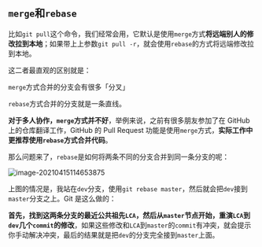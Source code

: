 ## `merge`和`rebase`

比如`git pull`这个命令，我们经常会用，它默认是使用`merge`方式**将远端别人的修改拉到本地**；如果带上上参数`git pull -r`，就会使用`rebase`的方式将远端修改拉到本地。

这二者最直观的区别就是：

`merge`方式合并的分支会有很多「分叉」

`rebase`方式合并的分支就是一条直线。

**对于多人协作，`merge`方式并不好**，举例来说，之前有很多朋友参加了在 GitHub 上的仓库翻译工作，GitHub 的 Pull Request 功能是使用`merge`方式，**实际工作中更推荐使用`rebase`方式合并代码**。

那么问题来了，`rebase`是如何将两条不同的分支合并到同一条分支的呢：

![image-20210415114653875](https://cdn.jsdelivr.net/gh/zangguojun/PicGo/20210415114654.png)

上图的情况是，我站在`dev`分支，使用`git rebase master`，然后就会把`dev`接到`master`分支之上。Git 是这么做的：

**首先，找到这两条分支的最近公共祖先`LCA`，然后从`master`节点开始，重演`LCA`到`dev`几个`commit`的修改**，如果这些修改和`LCA`到`master`的`commit`有冲突，就会提示你手动解决冲突，最后的结果就是把`dev`的分支完全接到`master`上面。





















